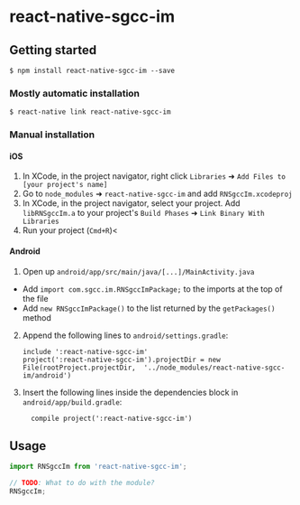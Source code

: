 
# react-native-sgcc-im

## Getting started

`$ npm install react-native-sgcc-im --save`

### Mostly automatic installation

`$ react-native link react-native-sgcc-im`

### Manual installation


#### iOS

1. In XCode, in the project navigator, right click `Libraries` ➜ `Add Files to [your project's name]`
2. Go to `node_modules` ➜ `react-native-sgcc-im` and add `RNSgccIm.xcodeproj`
3. In XCode, in the project navigator, select your project. Add `libRNSgccIm.a` to your project's `Build Phases` ➜ `Link Binary With Libraries`
4. Run your project (`Cmd+R`)<

#### Android

1. Open up `android/app/src/main/java/[...]/MainActivity.java`
  - Add `import com.sgcc.im.RNSgccImPackage;` to the imports at the top of the file
  - Add `new RNSgccImPackage()` to the list returned by the `getPackages()` method
2. Append the following lines to `android/settings.gradle`:
  	```
  	include ':react-native-sgcc-im'
  	project(':react-native-sgcc-im').projectDir = new File(rootProject.projectDir, 	'../node_modules/react-native-sgcc-im/android')
  	```
3. Insert the following lines inside the dependencies block in `android/app/build.gradle`:
  	```
      compile project(':react-native-sgcc-im')
  	```


## Usage
```javascript
import RNSgccIm from 'react-native-sgcc-im';

// TODO: What to do with the module?
RNSgccIm;
```
  